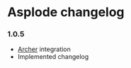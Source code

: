 # Asplode changelog

### 1.0.5

* [Archer](https://github.com/IcecaveStudios/archer) integration
* Implemented changelog
